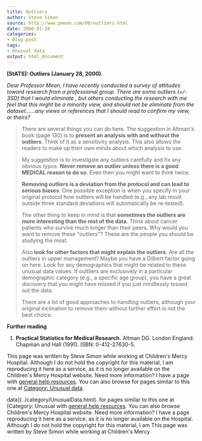 ```yaml
---
title: Outliers
author: Steve Simon
source: http://www.pmean.com/00/outliers.html
date: 2000-01-28
categories:
- Blog post
tags:
- Unusual data
output: html_document
---
```

****[StATS]:** Outliers (January 28, 2000).**

*Dear Professor Mean, I have recently conducted a survey of attitudes
toward research from a professional group. There are some outliers (+/-
3SD) that I would eliminate , but others conducting the research with me
feel that this might be a minority view, and should not be eliminate
from the dataset\...\...any views or references that I should read to
confirm my view, or theirs?*

> There are several things you can do here. The suggestion in Altman's
> book (page 130) is to **present an analysis with and without the
> outliers**. Think of it as a sensitivity analysis. This also allows
> the readers to make up their own minds about which analysis to use.
>
> My suggestion is to investigate any outliers carefully and fix any
> obvious typos. **Never remove an outlier unless there is a good
> MEDICAL reason to do so**. Even then you might want to think twice.
>
> **Removing outliers is a deviation from the protocol and can lead to
> serious biases**. One possible exception is when you specify in your
> original protocol how outliers will be handled (e.g., any lab result
> outside three standard deviations will automatically be re-tested).
>
> The other thing to keep in mind is that **sometimes the outliers are
> more interesting than the rest of the data**. Think about cancer
> patients who survive much longer than their peers. Why would you want
> to remove these "outliers"? These are the people you should be
> studying the most.
>
> Also **look for other factors that might explain the outliers**. Are
> all the outliers in upper management? Maybe you have a Dilbert factor
> going on here. Look for any demographics that might be related to
> these unusual data values. If oultliers are exclusively in a
> particular demographic category (e.g., a specific age group), you have
> a great discovery that you might have missed if you just mindlessly
> tossed out the data.
>
> There are a lot of good approaches to handling outliers, although your
> original inclination to remove them without further effort is not the
> best choice.

**Further reading**

1.  **Practical Statistics for Medical Research.** Altman DG. London
    England: Chapman and Hall (1991). ISBN: 0-412-27630-5.

This page was written by Steve Simon while working at Children's Mercy
Hospital. Although I do not hold the copyright for this material, I am
reproducing it here as a service, as it is no longer available on the
Children's Mercy Hospital website. Need more information? I have a page
with [general help resources](../GeneralHelp.html). You can also browse
for pages similar to this one at [Category: Unusual
data](../category/UnusualData.html).
<!---More--->
data](../category/UnusualData.html).
for pages similar to this one at [Category: Unusual
with [general help resources](../GeneralHelp.html). You can also browse
Children's Mercy Hospital website. Need more information? I have a page
reproducing it here as a service, as it is no longer available on the
Hospital. Although I do not hold the copyright for this material, I am
This page was written by Steve Simon while working at Children's Mercy

<!---Do not use
****[StATS]:** Outliers (January 28, 2000).**
This page was written by Steve Simon while working at Children's Mercy
Hospital. Although I do not hold the copyright for this material, I am
reproducing it here as a service, as it is no longer available on the
Children's Mercy Hospital website. Need more information? I have a page
with [general help resources](../GeneralHelp.html). You can also browse
for pages similar to this one at [Category: Unusual
data](../category/UnusualData.html).
--->

